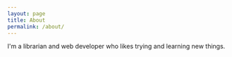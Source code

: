 ```yaml
---
layout: page
title: About
permalink: /about/
---
```


I'm a librarian and web developer who likes trying and learning new things. 



